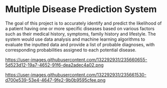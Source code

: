 # Multiple Disease Prediction System

The goal of this project is to accurately identify and predict the likelihood of a patient having one or more specific diseases based on various factors such as their medical history, symptoms, family history and lifestyle. The system would use data analysis and machine learning algorithms to evaluate the inputted data and provide a list of probable diagnoses, with corresponding probabilities assigned to each potential disease.

https://user-images.githubusercontent.com/132292931/235660655-5d523d12-19a7-4652-91f6-dea2adec4a02.png

https://user-images.githubusercontent.com/132292931/235661530-d700e539-53e4-4647-9fe2-9b0b9595cfee.png
